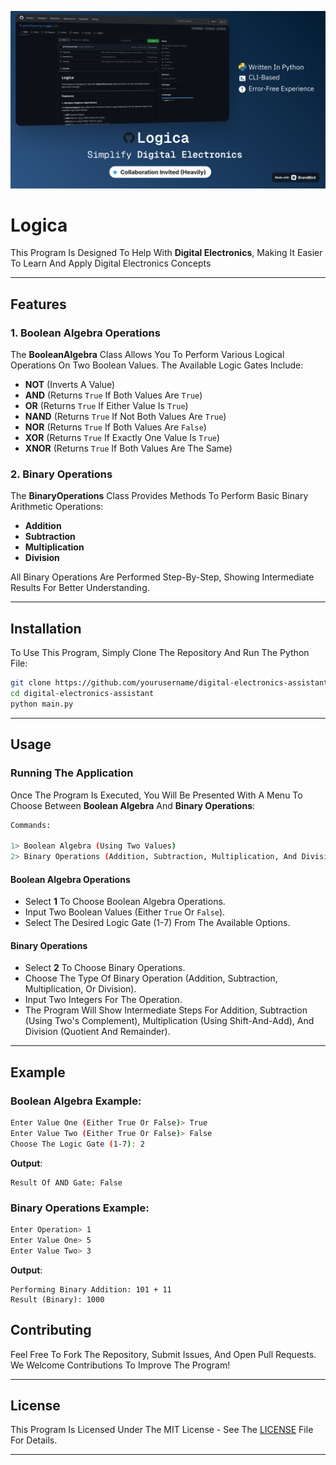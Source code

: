 ![Banner](Resources/Banner%20(Logica).png)


# Logica

This Program Is Designed To Help With **Digital Electronics**, Making It Easier To Learn And Apply Digital Electronics Concepts

---

## Features

### 1. Boolean Algebra Operations

The **BooleanAlgebra** Class Allows You To Perform Various Logical Operations On Two Boolean Values. The Available Logic Gates Include:
- **NOT** (Inverts A Value)
- **AND** (Returns `True` If Both Values Are `True`)
- **OR** (Returns `True` If Either Value Is `True`)
- **NAND** (Returns `True` If Not Both Values Are `True`)
- **NOR** (Returns `True` If Both Values Are `False`)
- **XOR** (Returns `True` If Exactly One Value Is `True`)
- **XNOR** (Returns `True` If Both Values Are The Same)

### 2. Binary Operations

The **BinaryOperations** Class Provides Methods To Perform Basic Binary Arithmetic Operations:
- **Addition**
- **Subtraction**
- **Multiplication**
- **Division**

All Binary Operations Are Performed Step-By-Step, Showing Intermediate Results For Better Understanding.

---

## Installation

To Use This Program, Simply Clone The Repository And Run The Python File:

```bash
git clone https://github.com/yourusername/digital-electronics-assistant.git
cd digital-electronics-assistant
python main.py
```

---

## Usage

### Running The Application
Once The Program Is Executed, You Will Be Presented With A Menu To Choose Between **Boolean Algebra** And **Binary Operations**:

```bash
Commands:

1> Boolean Algebra (Using Two Values)
2> Binary Operations (Addition, Subtraction, Multiplication, And Division)
```

#### Boolean Algebra Operations
- Select **1** To Choose Boolean Algebra Operations.
- Input Two Boolean Values (Either `True` Or `False`).
- Select The Desired Logic Gate (1-7) From The Available Options.

#### Binary Operations
- Select **2** To Choose Binary Operations.
- Choose The Type Of Binary Operation (Addition, Subtraction, Multiplication, Or Division).
- Input Two Integers For The Operation.
- The Program Will Show Intermediate Steps For Addition, Subtraction (Using Two's Complement), Multiplication (Using Shift-And-Add), And Division (Quotient And Remainder).

---

## Example

### Boolean Algebra Example:
```bash
Enter Value One (Either True Or False)> True
Enter Value Two (Either True Or False)> False
Choose The Logic Gate (1-7): 2
```
**Output**:
```
Result Of AND Gate: False
```

### Binary Operations Example:
```bash
Enter Operation> 1
Enter Value One> 5
Enter Value Two> 3
```
**Output**:
```
Performing Binary Addition: 101 + 11
Result (Binary): 1000
```

## Contributing

Feel Free To Fork The Repository, Submit Issues, And Open Pull Requests. We Welcome Contributions To Improve The Program!

---

## License

This Program Is Licensed Under The MIT License - See The [LICENSE](LICENSE) File For Details.

---
